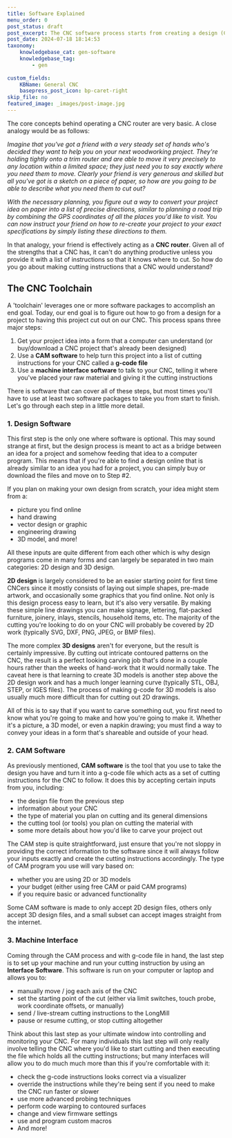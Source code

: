 ```yaml
---
title: Software Explained
menu_order: 0
post_status: draft
post_excerpt: The CNC software process starts from creating a design (CAD), making toolpaths to produce g-code (CAM), sending the g-code to the LongMill (machine interface).
post_date: 2024-07-18 18:14:53
taxonomy:
    knowledgebase_cat: gen-software 
    knowledgebase_tag:
        - gen
        
custom_fields:
    KBName: General CNC
    basepress_post_icon: bp-caret-right
skip_file: no
featured_image: _images/post-image.jpg
---
```


The core concepts behind operating a CNC router are very basic. A close analogy would be as follows:

*Imagine that you've got a friend with a very steady set of hands who's decided they want to help you on your next woodworking project. They're holding tightly onto a trim router and are able to move it very precisely to any location within a limited space; they just need you to say exactly where you need them to move. Clearly your friend is very generous and skilled but all you've got is a sketch on a piece of paper, so how are you going to be able to describe what you need them to cut out?*

*With the necessary planning, you figure out a way to convert your project idea on paper into a list of precise directions, similar to planning a road trip by combining the GPS coordinates of all the places you'd like to visit. You can now instruct your friend on how to re-create your project to your exact specifications by simply listing these directions to them.*

In that analogy, your friend is effectively acting as a **CNC router**. Given all of the strengths that a CNC has, it can't do anything productive unless you provide it with a list of instructions so that it knows where to cut. So how do you go about making cutting instructions that a CNC would understand?

## The CNC Toolchain

A 'toolchain' leverages one or more software packages to accomplish an end goal. Today, our end goal is to figure out how to go from a design for a project to having this project cut out on our CNC. This process spans three major steps:

1. Get your project idea into a form that a computer can understand (or buy/download a CNC project that's already been designed)
1. Use a **CAM software** to help turn this project into a list of cutting instructions for your CNC called a **g-code file**
1. Use a **machine interface software** to talk to your CNC, telling it where you've placed your raw material and giving it the cutting instructions

There is software that can cover all of these steps, but most times you'll have to use at least two software packages to take you from start to finish. Let's go through each step in a little more detail.

### 1. Design Software

This first step is the only one where software is optional. This may sound strange at first, but the design process is meant to act as a bridge between an idea for a project and somehow feeding that idea to a computer program. This means that if you're able to find a design online that is already similar to an idea you had for a project, you can simply buy or download the files and move on to Step #2.

If you plan on making your own design from scratch, your idea might stem from a:

- picture you find online
- hand drawing
- vector design or graphic
- engineering drawing
- 3D model, and more!

All these inputs are quite different from each other which is why design programs come in many forms and can largely be separated in two main categories: 2D design and 3D design.

**2D design** is largely considered to be an easier starting point for first time CNCers since it mostly consists of laying out simple shapes, pre-made artwork, and occasionally some graphics that you find online. Not only is this design process easy to learn, but it's also very versatile. By making these simple line drawings you can make signage, lettering, flat-packed furniture, joinery, inlays, stencils, household items, etc. The majority of the cutting you're looking to do on your CNC will probably be covered by 2D work (typically SVG, DXF, PNG, JPEG, or BMP files).

The more complex **3D designs** aren't for everyone, but the result is certainly impressive. By cutting out intricate contoured patterns on the CNC, the result is a perfect looking carving job that's done in a couple hours rather than the weeks of hand-work that it would normally take. The caveat here is that learning to create 3D models is another step above the 2D design work and has a much longer learning curve (typically STL, OBJ, STEP, or IGES files). The process of making g-code for 3D models is also usually much more difficult than for cutting out 2D drawings.

All of this is to say that if you want to carve something out, you first need to know what you're going to make and how you're going to make it. Whether it's a picture, a 3D model, or even a napkin drawing; you must find a way to convey your ideas in a form that's shareable and outside of your head.

### 2. CAM Software

As previously mentioned, **CAM software** is the tool that you use to take the design you have and turn it into a g-code file which acts as a set of cutting instructions for the CNC to follow. It does this by accepting certain inputs from you, including:

- the design file from the previous step
- information about your CNC
- the type of material you plan on cutting and its general dimensions
- the cutting tool (or tools) you plan on cutting the material with
- some more details about how you'd like to carve your project out

The CAM step is quite straightforward, just ensure that you're not sloppy in providing the correct information to the software since it will always follow your inputs exactly and create the cutting instructions accordingly. The type of CAM program you use will vary based on:

- whether you are using 2D or 3D models
- your budget (either using free CAM or paid CAM programs)
- if you require basic or advanced functionality

Some CAM software is made to only accept 2D design files, others only accept 3D design files, and a small subset can accept images straight from the internet.

### 3. Machine Interface

Coming through the CAM process and with g-code file in hand, the last step is to set up your machine and run your cutting instruction by using an **Interface Software**. This software is run on your computer or laptop and allows you to:

- manually move / jog each axis of the CNC
- set the starting point of the cut (either via limit switches, touch probe, work coordinate offsets, or manually)
- send / live-stream cutting instructions to the LongMill
- pause or resume cutting, or stop cutting altogether

Think about this last step as your ultimate window into controlling and monitoring your CNC. For many individuals this last step will only really involve telling the CNC where you'd like to start cutting and then executing the file which holds all the cutting instructions; but many interfaces will allow you to do much much more than this if you're comfortable with it:

- check the g-code instructions looks correct via a visualizer
- override the instructions while they're being sent if you need to make the CNC run faster or slower
- use more advanced probing techniques
- perform code warping to contoured surfaces
- change and view firmware settings
- use and program custom macros
- And more!
